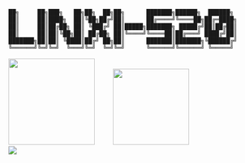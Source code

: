 ```LOGO
██╗     ██╗███╗   ██╗██╗  ██╗██╗      ███████╗██████╗  ██████╗ 
██║     ██║████╗  ██║╚██╗██╔╝██║      ██╔════╝╚════██╗██╔═████╗
██║     ██║██╔██╗ ██║ ╚███╔╝ ██║█████╗███████╗ █████╔╝██║██╔██║
██║     ██║██║╚██╗██║ ██╔██╗ ██║╚════╝╚════██║██╔═══╝ ████╔╝██║
███████╗██║██║ ╚████║██╔╝ ██╗██║      ███████║███████╗╚██████╔╝
╚══════╝╚═╝╚═╝  ╚═══╝╚═╝  ╚═╝╚═╝      ╚══════╝╚══════╝ ╚═════╝ 
```
<div>
<img height="170px" src="https://github-readme-stats.vercel.app/api?username=linxi-520" />
    <span>&emsp;&emsp;</span>
    <img height="150px" src="https://github-readme-stats.vercel.app/api/top-langs/?username=linxi-520&layout=compact&langs_count=8" />
<span>&emsp;&emsp;</span>
</div>
<div>
    <img  src="https://github-readme-streak-stats.herokuapp.com/?user=linxi-520" />
</div>
